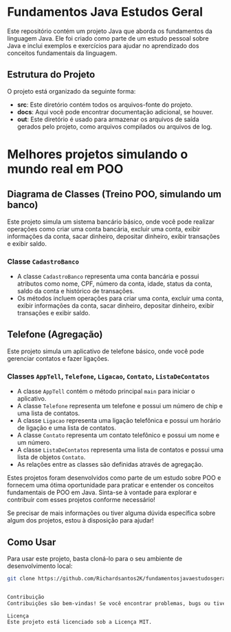 # Fundamentos Java Estudos Geral

Este repositório contém um projeto Java que aborda os fundamentos da linguagem Java. Ele foi criado como parte de um estudo pessoal sobre Java e inclui exemplos e exercícios para ajudar no aprendizado dos conceitos fundamentais da linguagem.

## Estrutura do Projeto

O projeto está organizado da seguinte forma:

- **src**: Este diretório contém todos os arquivos-fonte do projeto.
- **docs**: Aqui você pode encontrar documentação adicional, se houver.
- **out**: Este diretório é usado para armazenar os arquivos de saída gerados pelo projeto, como arquivos compilados ou arquivos de log.

# Melhores projetos simulando o mundo real em POO

## Diagrama de Classes (Treino POO, simulando um banco)

Este projeto simula um sistema bancário básico, onde você pode realizar operações como criar uma conta bancária, excluir uma conta, exibir informações da conta, sacar dinheiro, depositar dinheiro, exibir transações e exibir saldo.

### Classe `CadastroBanco`

- A classe `CadastroBanco` representa uma conta bancária e possui atributos como nome, CPF, número da conta, idade, status da conta, saldo da conta e histórico de transações.
- Os métodos incluem operações para criar uma conta, excluir uma conta, exibir informações da conta, sacar dinheiro, depositar dinheiro, exibir transações e exibir saldo.

## Telefone (Agregação)

Este projeto simula um aplicativo de telefone básico, onde você pode gerenciar contatos e fazer ligações.

### Classes `AppTell`, `Telefone`, `Ligacao`, `Contato`, `ListaDeContatos`

- A classe `AppTell` contém o método principal `main` para iniciar o aplicativo.
- A classe `Telefone` representa um telefone e possui um número de chip e uma lista de contatos.
- A classe `Ligacao` representa uma ligação telefônica e possui um horário de ligação e uma lista de contatos.
- A classe `Contato` representa um contato telefônico e possui um nome e um número.
- A classe `ListaDeContatos` representa uma lista de contatos e possui uma lista de objetos `Contato`.
- As relações entre as classes são definidas através de agregação.

Estes projetos foram desenvolvidos como parte de um estudo sobre POO e fornecem uma ótima oportunidade para praticar e entender os conceitos fundamentais de POO em Java. Sinta-se à vontade para explorar e contribuir com esses projetos conforme necessário!

Se precisar de mais informações ou tiver alguma dúvida específica sobre algum dos projetos, estou à disposição para ajudar!


## Como Usar

Para usar este projeto, basta cloná-lo para o seu ambiente de desenvolvimento local:

```bash
git clone https://github.com/Richardsantos2K/fundamentosjavaestudosgeral.git


Contribuição
Contribuições são bem-vindas! Se você encontrar problemas, bugs ou tiver ideias para melhorias, sinta-se à vontade para abrir uma issue ou enviar um pull request.

Licença
Este projeto está licenciado sob a Licença MIT.
